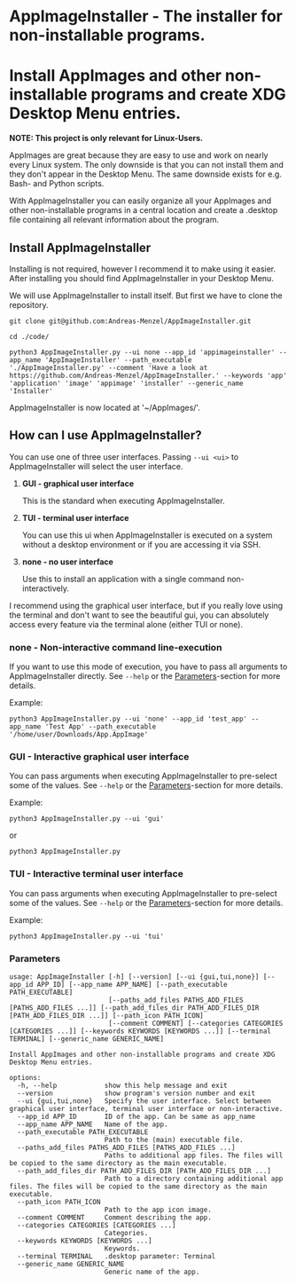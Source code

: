 # AppImageInstaller - The installer for non-installable programs.

# Install AppImages and other non-installable programs and create XDG Desktop Menu entries.

**NOTE: This project is only relevant for Linux-Users.**

AppImages are great because they are easy to use and work on nearly every Linux
system. The only downside is that you can not install them and they don't appear
in the Desktop Menu. The same downside exists for e.g. Bash- and Python scripts.

With AppImageInstaller you can easily organize all your AppImages and other
non-installable programs in a central location and create a .desktop file
containing all relevant information about the program.

## Install AppImageInstaller

Installing is not required, however I recommend it to make using it easier.
After installing you should find AppImageInstaller in your Desktop Menu.

We will use AppImageInstaller to install itself. But first we have to clone the
repository.

```
git clone git@github.com:Andreas-Menzel/AppImageInstaller.git

cd ./code/

python3 AppImageInstaller.py --ui none --app_id 'appimageinstaller' --app_name 'AppImageInstaller' --path_executable './AppImageInstaller.py' --comment 'Have a look at https://github.com/Andreas-Menzel/AppImageInstaller.' --keywords 'app' 'application' 'image' 'appimage' 'installer' --generic_name 'Installer'
```

AppImageInstaller is now located at '~/AppImages/'.

## How can I use AppImageInstaller?

You can use one of three user interfaces. Passing `--ui <ui>` to
AppImageInstaller will select the user interface.

1) **GUI - graphical user interface**

    This is the standard when executing AppImageInstaller.

2) **TUI - terminal user interface**

    You can use this ui when AppImageInstaller is executed on a system without
    a desktop environment or if you are accessing it via SSH.

3) **none - no user interface**

    Use this to install an application with a single command non-interactively.

I recommend using the graphical user interface, but if you really love using
the terminal and don't want to see the beautiful gui, you can absolutely access
every feature via the terminal alone (either TUI or none).

### none - Non-interactive command line-execution

If you want to use this mode of execution, you have to pass all arguments to
AppImageInstaller directly. See `--help` or the
[Parameters](#Parameters)-section for more details.

Example:

```
python3 AppImageInstaller.py --ui 'none' --app_id 'test_app' --app_name 'Test App' --path_executable '/home/user/Downloads/App.AppImage'
```

### GUI - Interactive graphical user interface

You can pass arguments when executing AppImageInstaller to pre-select some of
the values. See `--help` or the [Parameters](#Parameters)-section for more
details.

Example:

```
python3 AppImageInstaller.py --ui 'gui'
```

or

```
python3 AppImageInstaller.py
```

### TUI - Interactive terminal user interface

You can pass arguments when executing AppImageInstaller to pre-select some of
the values. See `--help` or the [Parameters](#Parameters)-section for more
details.

Example:

```
python3 AppImageInstaller.py --ui 'tui'
```

### Parameters

```
usage: AppImageInstaller [-h] [--version] [--ui {gui,tui,none}] [--app_id APP_ID] [--app_name APP_NAME] [--path_executable PATH_EXECUTABLE]
                         [--paths_add_files PATHS_ADD_FILES [PATHS_ADD_FILES ...]] [--path_add_files_dir PATH_ADD_FILES_DIR [PATH_ADD_FILES_DIR ...]] [--path_icon PATH_ICON]
                         [--comment COMMENT] [--categories CATEGORIES [CATEGORIES ...]] [--keywords KEYWORDS [KEYWORDS ...]] [--terminal TERMINAL] [--generic_name GENERIC_NAME]

Install AppImages and other non-installable programs and create XDG Desktop Menu entries.

options:
  -h, --help            show this help message and exit
  --version             show program's version number and exit
  --ui {gui,tui,none}   Specify the user interface. Select between graphical user interface, terminal user interface or non-interactive.
  --app_id APP_ID       ID of the app. Can be same as app_name
  --app_name APP_NAME   Name of the app.
  --path_executable PATH_EXECUTABLE
                        Path to the (main) executable file.
  --paths_add_files PATHS_ADD_FILES [PATHS_ADD_FILES ...]
                        Paths to additional app files. The files will be copied to the same directory as the main executable.
  --path_add_files_dir PATH_ADD_FILES_DIR [PATH_ADD_FILES_DIR ...]
                        Path to a directory containing additional app files. The files will be copied to the same directory as the main executable.
  --path_icon PATH_ICON
                        Path to the app icon image.
  --comment COMMENT     Comment describing the app.
  --categories CATEGORIES [CATEGORIES ...]
                        Categories.
  --keywords KEYWORDS [KEYWORDS ...]
                        Keywords.
  --terminal TERMINAL   .desktop parameter: Terminal
  --generic_name GENERIC_NAME
                        Generic name of the app.
```
